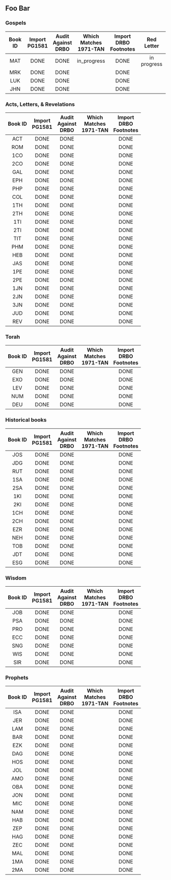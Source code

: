 

## Foo Bar

### Gospels

| Book ID | Import<br>PG1581 | Audit <br>Against<br>DRBO | Which<br>Matches<br>1971-TAN | Import<br>DRBO<br>Footnotes | Red<br>Letter |
| :---:   | :---:  | :---: | :---:     | :---:      | :---: |
|  MAT    | DONE   | DONE  | in_progress | DONE | in progress |
|  MRK    | DONE   | DONE  |     | DONE | |          |
|  LUK    | DONE   | DONE  |     | DONE | |          |
|  JHN    | DONE   | DONE  |     | DONE | |          |

### Acts, Letters, & Revelations

| Book ID | Import<br>PG1581 | Audit <br>Against<br>DRBO | Which<br>Matches<br>1971-TAN | Import<br>DRBO<br>Footnotes |
| :---:   | :---:  | :---: | :---: | :---: |
| ACT | DONE | DONE |      | DONE |
| ROM | DONE | DONE |      | DONE |
| 1CO | DONE | DONE |      | DONE |
| 2CO | DONE | DONE |      | DONE |
| GAL | DONE | DONE |      | DONE |
| EPH | DONE | DONE |      | DONE |
| PHP | DONE | DONE |      | DONE |
| COL | DONE | DONE |      | DONE |
| 1TH | DONE | DONE |      | DONE |
| 2TH | DONE | DONE |      | DONE |
| 1TI | DONE | DONE |      | DONE |
| 2TI | DONE | DONE |      | DONE |
| TIT | DONE | DONE |      | DONE |
| PHM | DONE | DONE |      | DONE |
| HEB | DONE | DONE |      | DONE |
| JAS | DONE | DONE |      | DONE |
| 1PE | DONE | DONE |      | DONE |
| 2PE | DONE | DONE |      | DONE |
| 1JN | DONE | DONE |      | DONE |
| 2JN | DONE | DONE |      | DONE |
| 3JN | DONE | DONE |      | DONE |
| JUD | DONE | DONE |      | DONE |
| REV | DONE | DONE |      | DONE |

### Torah

| Book ID | Import<br>PG1581 | Audit <br>Against<br>DRBO | Which<br>Matches<br>1971-TAN | Import<br>DRBO<br>Footnotes |
| :---:   | :---:  | :---: | :---: | :---: |
| GEN     | DONE   | DONE  |       | DONE  |
| EXO     | DONE   | DONE  |       | DONE  |
| LEV     | DONE   | DONE  |       | DONE  |
| NUM     | DONE   | DONE  |       | DONE  |
| DEU     | DONE   | DONE  |       | DONE  |

### Historical books

| Book ID | Import<br>PG1581 | Audit <br>Against<br>DRBO | Which<br>Matches<br>1971-TAN | Import<br>DRBO<br>Footnotes |
| :---:   | :---:  | :---: | :---: | :---: |
| JOS | DONE | DONE |      | DONE |
| JDG | DONE | DONE |      | DONE |
| RUT | DONE | DONE |      | DONE |
| 1SA | DONE | DONE |      | DONE |
| 2SA | DONE | DONE |      | DONE |
| 1KI | DONE | DONE |      | DONE |
| 2KI | DONE | DONE |      | DONE |
| 1CH | DONE | DONE |      | DONE |
| 2CH | DONE | DONE |      | DONE |
| EZR | DONE | DONE |      | DONE |
| NEH | DONE | DONE |      | DONE |
| TOB | DONE | DONE |      | DONE |
| JDT | DONE | DONE |      | DONE |
| ESG | DONE | DONE |      | DONE |

### Wisdom

| Book ID | Import<br>PG1581 | Audit <br>Against<br>DRBO | Which<br>Matches<br>1971-TAN | Import<br>DRBO<br>Footnotes |
| :---:   | :---:  | :---: | :---: | :---: |
| JOB | DONE | DONE |      | DONE |
| PSA | DONE | DONE |      | DONE |
| PRO | DONE | DONE |      | DONE |
| ECC | DONE | DONE |      | DONE |
| SNG | DONE | DONE |      | DONE |
| WIS | DONE | DONE |      | DONE |
| SIR | DONE | DONE |      | DONE |

### Prophets

| Book ID | Import<br>PG1581 | Audit <br>Against<br>DRBO | Which<br>Matches<br>1971-TAN | Import<br>DRBO<br>Footnotes |
| :---:   | :---:  | :---: | :---: | :---: |
| ISA | DONE | DONE |      | DONE |
| JER | DONE | DONE |      | DONE |
| LAM | DONE | DONE |      | DONE |
| BAR | DONE | DONE |      | DONE |
| EZK | DONE | DONE |      | DONE |
| DAG | DONE | DONE |      | DONE |
| HOS | DONE | DONE |      | DONE |
| JOL | DONE | DONE |      | DONE |
| AMO | DONE | DONE |      | DONE |
| OBA | DONE | DONE |      | DONE |
| JON | DONE | DONE |      | DONE |
| MIC | DONE | DONE |      | DONE |
| NAM | DONE | DONE |      | DONE |
| HAB | DONE | DONE |      | DONE |
| ZEP | DONE | DONE |      | DONE |
| HAG | DONE | DONE |      | DONE |
| ZEC | DONE | DONE |      | DONE |
| MAL | DONE | DONE |      | DONE |
| 1MA | DONE | DONE |      | DONE |
| 2MA | DONE | DONE |      | DONE |



